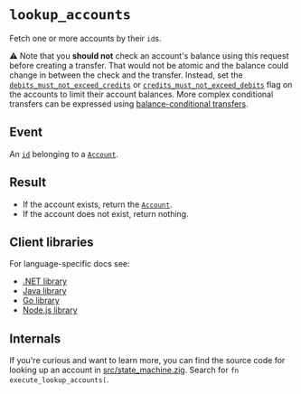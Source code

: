 # `lookup_accounts`

Fetch one or more accounts by their `id`s.

⚠️ Note that you **should not** check an account's balance using this request before creating a
transfer. That would not be atomic and the balance could change in between the check and the
transfer. Instead, set the
[`debits_must_not_exceed_credits`](../account.md#flagsdebits_must_not_exceed_credits) or
[`credits_must_not_exceed_debits`](../account.md#flagscredits_must_not_exceed_debits) flag on the
accounts to limit their account balances. More complex conditional transfers can be expressed using
[balance-conditional transfers](../../develop/recipes/balance-conditional-transfers.md).

## Event

An [`id`](../account.md#id) belonging to a [`Account`](../account.md).

## Result

- If the account exists, return the [`Account`](../account.md).
- If the account does not exist, return nothing.

## Client libraries

For language-specific docs see:

* [.NET library](/src/clients/dotnet/README.md#account-lookup)
* [Java library](/src/clients/java/README.md#account-lookup)
* [Go library](/src/clients/go/README.md#account-lookup)
* [Node.js library](/src/clients/node/README.md#account-lookup)

## Internals

If you're curious and want to learn more, you can find the source code
for looking up an account in
[src/state_machine.zig](https://github.com/tigerbeetle/tigerbeetle/blob/main/src/state_machine.zig). Search
for `fn execute_lookup_accounts(`.
